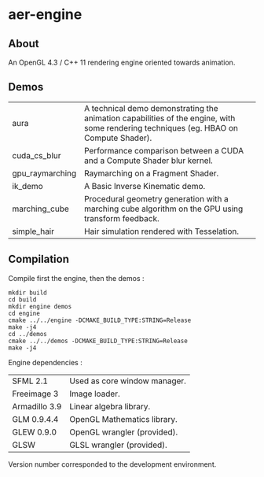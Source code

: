 aer-engine
================

About
---------------------------------

An OpenGL 4.3 / C++ 11 rendering engine oriented towards animation.


Demos
---------------------------------
<table>
    <tr>
        <td>aura</td>
        <td>A technical demo demonstrating the animation capabilities of the engine, with some rendering techniques (eg. HBAO on Compute Shader).</td>
    </tr>
    <tr>
        <td>cuda_cs_blur</td>
        <td>Performance comparison between a CUDA and a Compute Shader blur kernel.</td>
    </tr>
    <tr>
        <td>gpu_raymarching</td>
        <td>Raymarching on a Fragment Shader.</td>
    </tr>
    <tr>
        <td>ik_demo</td>
        <td>A Basic Inverse Kinematic demo.</td>
    </tr>
    <tr>
        <td>marching_cube</td>
        <td>Procedural geometry generation with a marching cube algorithm on the GPU using
            transform feedback.</td>
    </tr>
    <tr>
        <td>simple_hair</td>
        <td>Hair simulation rendered with Tesselation.</td>
    </tr>
</table>

Compilation
---------------------------------

Compile first the engine, then the demos :
```
mkdir build
cd build
mkdir engine demos
cd engine
cmake ../../engine -DCMAKE_BUILD_TYPE:STRING=Release
make -j4
cd ../demos
cmake ../../demos -DCMAKE_BUILD_TYPE:STRING=Release
make -j4
```

Engine dependencies :
<table>
    <tr>
        <td>SFML 2.1</td>
        <td>Used as core window manager.</td>
    </tr>
    <tr>
        <td>Freeimage 3</td>
        <td>Image loader.</td>
    </tr>
    <tr>
        <td>Armadillo 3.9</td>
        <td>Linear algebra library.</td>
    </tr>
    <tr>
        <td>GLM 0.9.4.4</td>
        <td>OpenGL Mathematics library.</td>
    </tr>
    <tr>
        <td>GLEW 0.9.0</td>
        <td>OpenGL wrangler (provided).</td>
    </tr>
    <tr>
        <td>GLSW</td>
        <td>GLSL wrangler (provided).</td>
    </tr>
</table>

Version number corresponded to the development environment.

